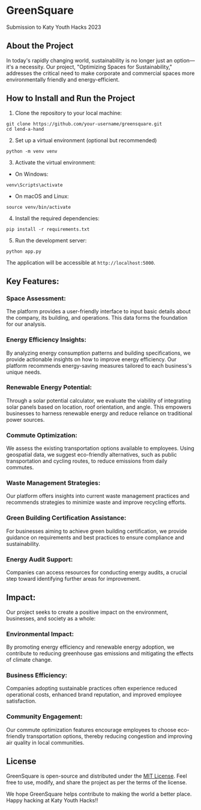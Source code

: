 # GreenSquare
Submission to Katy Youth Hacks 2023

## About the Project
In today's rapidly changing world, sustainability is no longer just an option—it's a necessity. Our project, "Optimizing Spaces for Sustainability," addresses the critical need to make corporate and commercial spaces more environmentally friendly and energy-efficient. 

## How to Install and Run the Project

1. Clone the repository to your local machine:
 ```
git clone https://github.com/your-username/greensquare.git
cd lend-a-hand
 ```

2. Set up a virtual environment (optional but recommended)
```
python -m venv venv
```

3. Activate the virtual environment:

- On Windows:
```
venv\Scripts\activate
```

- On macOS and Linux:
```
source venv/bin/activate

```

4. Install the required dependencies:
```
pip install -r requirements.txt
```

5. Run the development server:
```
python app.py
```


The application will be accessible at `http://localhost:5000`.


## Key Features:
### Space Assessment:
The platform provides a user-friendly interface to input basic details about the company, its building, and operations. This data forms the foundation for our analysis.

### Energy Efficiency Insights:
By analyzing energy consumption patterns and building specifications, we provide actionable insights on how to improve energy efficiency. Our platform recommends energy-saving measures tailored to each business's unique needs.

### Renewable Energy Potential:
Through a solar potential calculator, we evaluate the viability of integrating solar panels based on location, roof orientation, and angle. This empowers businesses to harness renewable energy and reduce reliance on traditional power sources.

### Commute Optimization:
We assess the existing transportation options available to employees. Using geospatial data, we suggest eco-friendly alternatives, such as public transportation and cycling routes, to reduce emissions from daily commutes.

### Waste Management Strategies:
Our platform offers insights into current waste management practices and recommends strategies to minimize waste and improve recycling efforts.

### Green Building Certification Assistance:
For businesses aiming to achieve green building certification, we provide guidance on requirements and best practices to ensure compliance and sustainability.

### Energy Audit Support:
Companies can access resources for conducting energy audits, a crucial step toward identifying further areas for improvement.


## Impact:
Our project seeks to create a positive impact on the environment, businesses, and society as a whole:

### Environmental Impact: 
By promoting energy efficiency and renewable energy adoption, we contribute to reducing greenhouse gas emissions and mitigating the effects of climate change.

### Business Efficiency: 
Companies adopting sustainable practices often experience reduced operational costs, enhanced brand reputation, and improved employee satisfaction.

### Community Engagement: 
Our commute optimization features encourage employees to choose eco-friendly transportation options, thereby reducing congestion and improving air quality in local communities.

## License

GreenSquare is open-source and distributed under the [MIT License](LICENSE). Feel free to use, modify, and share the project as per the terms of the license.

We hope GreenSquare helps contribute to making the world a better place. Happy hacking at Katy Youth Hacks!!
